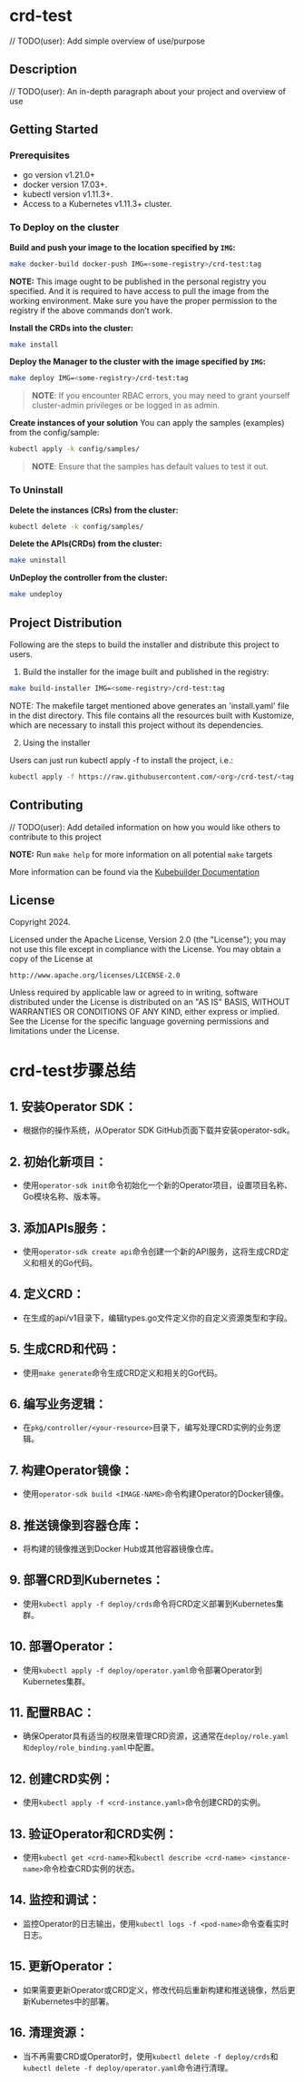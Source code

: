 # crd-test
// TODO(user): Add simple overview of use/purpose

## Description
// TODO(user): An in-depth paragraph about your project and overview of use

## Getting Started

### Prerequisites
- go version v1.21.0+
- docker version 17.03+.
- kubectl version v1.11.3+.
- Access to a Kubernetes v1.11.3+ cluster.

### To Deploy on the cluster
**Build and push your image to the location specified by `IMG`:**

```sh
make docker-build docker-push IMG=<some-registry>/crd-test:tag
```

**NOTE:** This image ought to be published in the personal registry you specified.
And it is required to have access to pull the image from the working environment.
Make sure you have the proper permission to the registry if the above commands don’t work.

**Install the CRDs into the cluster:**

```sh
make install
```

**Deploy the Manager to the cluster with the image specified by `IMG`:**

```sh
make deploy IMG=<some-registry>/crd-test:tag
```

> **NOTE**: If you encounter RBAC errors, you may need to grant yourself cluster-admin
privileges or be logged in as admin.

**Create instances of your solution**
You can apply the samples (examples) from the config/sample:

```sh
kubectl apply -k config/samples/
```

>**NOTE**: Ensure that the samples has default values to test it out.

### To Uninstall
**Delete the instances (CRs) from the cluster:**

```sh
kubectl delete -k config/samples/
```

**Delete the APIs(CRDs) from the cluster:**

```sh
make uninstall
```

**UnDeploy the controller from the cluster:**

```sh
make undeploy
```

## Project Distribution

Following are the steps to build the installer and distribute this project to users.

1. Build the installer for the image built and published in the registry:

```sh
make build-installer IMG=<some-registry>/crd-test:tag
```

NOTE: The makefile target mentioned above generates an 'install.yaml'
file in the dist directory. This file contains all the resources built
with Kustomize, which are necessary to install this project without
its dependencies.

2. Using the installer

Users can just run kubectl apply -f <URL for YAML BUNDLE> to install the project, i.e.:

```sh
kubectl apply -f https://raw.githubusercontent.com/<org>/crd-test/<tag or branch>/dist/install.yaml
```

## Contributing
// TODO(user): Add detailed information on how you would like others to contribute to this project

**NOTE:** Run `make help` for more information on all potential `make` targets

More information can be found via the [Kubebuilder Documentation](https://book.kubebuilder.io/introduction.html)

## License

Copyright 2024.

Licensed under the Apache License, Version 2.0 (the "License");
you may not use this file except in compliance with the License.
You may obtain a copy of the License at

    http://www.apache.org/licenses/LICENSE-2.0

Unless required by applicable law or agreed to in writing, software
distributed under the License is distributed on an "AS IS" BASIS,
WITHOUT WARRANTIES OR CONDITIONS OF ANY KIND, either express or implied.
See the License for the specific language governing permissions and
limitations under the License.

# crd-test步骤总结
## 1. 安装Operator SDK：
  - 根据你的操作系统，从Operator SDK GitHub页面下载并安装operator-sdk。
## 2. 初始化新项目：
  -  使用`operator-sdk init`命令初始化一个新的Operator项目，设置项目名称、Go模块名称、版本等。
## 3. 添加APIs服务：
  - 使用`operator-sdk create api`命令创建一个新的API服务，这将生成CRD定义和相关的Go代码。
## 4. 定义CRD：
  - 在生成的api/v1目录下，编辑types.go文件定义你的自定义资源类型和字段。
## 5. 生成CRD和代码：
  - 使用`make generate`命令生成CRD定义和相关的Go代码。
## 6. 编写业务逻辑：
  - 在`pkg/controller/<your-resource>`目录下，编写处理CRD实例的业务逻辑。
## 7. 构建Operator镜像：
  - 使用`operator-sdk build <IMAGE-NAME>`命令构建Operator的Docker镜像。
## 8. 推送镜像到容器仓库：
  - 将构建的镜像推送到Docker Hub或其他容器镜像仓库。
## 9. 部署CRD到Kubernetes：
  - 使用`kubectl apply -f deploy/crds`命令将CRD定义部署到Kubernetes集群。
## 10. 部署Operator：
  - 使用`kubectl apply -f deploy/operator.yaml`命令部署Operator到Kubernetes集群。
## 11. 配置RBAC：
  - 确保Operator具有适当的权限来管理CRD资源，这通常在`deploy/role.yaml和deploy/role_binding.yaml`中配置。
## 12. 创建CRD实例：
  - 使用`kubectl apply -f <crd-instance.yaml>`命令创建CRD的实例。
## 13. 验证Operator和CRD实例：
  - 使用`kubectl get <crd-name>`和`kubectl describe <crd-name> <instance-name>`命令检查CRD实例的状态。
## 14. 监控和调试：
  - 监控Operator的日志输出，使用`kubectl logs -f <pod-name>`命令查看实时日志。
## 15. 更新Operator：
  - 如果需要更新Operator或CRD定义，修改代码后重新构建和推送镜像，然后更新Kubernetes中的部署。
## 16. 清理资源：
  - 当不再需要CRD或Operator时，使用`kubectl delete -f deploy/crds`和`kubectl delete -f deploy/operator.yaml`命令进行清理。
